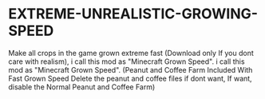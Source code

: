 # EXTREME-UNREALISTIC-GROWING-SPEED
Make all crops in the game grown extreme fast (Download only If you dont care with realism), i call this mod as "Minecraft Grown Speed".
i call this mod as "Minecraft Grown Speed". (Peanut and Coffee Farm Included With Fast Grown Speed Delete the peanut and coffee files if dont want, If want, disable the Normal Peanut and Coffee Farm) 
